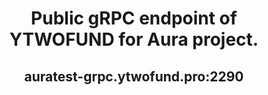  <h1 align="center"> Public gRPC endpoint of YTWOFUND for Aura project.
 <h2 align="center"> auratest-grpc.ytwofund.pro:2290
